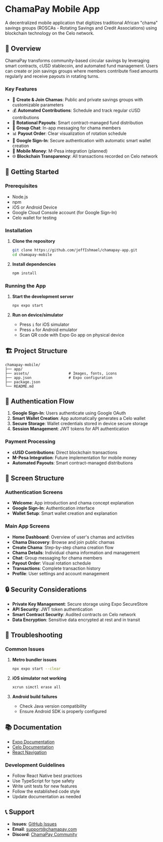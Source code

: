 # ChamaPay Mobile App

A decentralized mobile application that digitizes traditional African "chama" savings groups (ROSCAs - Rotating Savings and Credit Associations) using blockchain technology on the Celo network.

## 📱 Overview

ChamaPay transforms community-based circular savings by leveraging smart contracts, cUSD stablecoin, and automated fund management. Users can create or join savings groups where members contribute fixed amounts regularly and receive payouts in rotating turns.

### Key Features

- 🏦 **Create & Join Chamas**: Public and private savings groups with customizable parameters
- 💰 **Automated Contributions**: Schedule and track regular cUSD contributions
- 🔄 **Rotational Payouts**: Smart contract-managed fund distribution
- 💬 **Group Chat**: In-app messaging for chama members
- 📊 **Payout Order**: Clear visualization of rotation schedule
- 🔐 **Google Sign-In**: Secure authentication with automatic smart wallet creation
- 📱 **Mobile Money**: M-Pesa integration (planned)
- 🌐 **Blockchain Transparency**: All transactions recorded on Celo network

## 🚀 Getting Started

### Prerequisites

- Node.js
- npm
- iOS or Android Device
- Google Cloud Console account (for Google Sign-In)
- Celo wallet for testing

### Installation

1. **Clone the repository**

   ```bash
   git clone https://github.com/jeffIshmael/chamapay-app.git
   cd chamapay-mobile
   ```

2. **Install dependencies**

   ```bash
   npm install
   ```

### Running the App

1. **Start the development server**

   ```bash
   npx expo start
   ```

2. **Run on device/simulator**
   - Press `i` for iOS simulator
   - Press `a` for Android emulator
   - Scan QR code with Expo Go app on physical device

## 🏗️ Project Structure

```
chamapay-mobile/
├── app/
├── assets/                  # Images, fonts, icons
├── app.json                 # Expo configuration
├── package.json
└── README.md
```

## 🔐 Authentication Flow

1. **Google Sign-In**: Users authenticate using Google OAuth
2. **Smart Wallet Creation**: App automatically generates a Celo wallet
3. **Secure Storage**: Wallet credentials stored in device secure storage
4. **Session Management**: JWT tokens for API authentication

### Payment Processing

- **cUSD Contributions**: Direct blockchain transactions
- **M-Pesa Integration**: Future implementation for mobile money
- **Automated Payouts**: Smart contract-managed distributions

## 📱 Screen Structure

### Authentication Screens

- **Welcome**: App introduction and chama concept explanation
- **Google Sign-In**: Authentication interface
- **Wallet Setup**: Smart wallet creation and explanation

### Main App Screens

- **Home Dashboard**: Overview of user's chamas and activities
- **Chama Discovery**: Browse and join public chamas
- **Create Chama**: Step-by-step chama creation flow
- **Chama Details**: Individual chama information and management
- **Chat**: Group messaging for chama members
- **Payout Order**: Visual rotation schedule
- **Transactions**: Complete transaction history
- **Profile**: User settings and account management

## 🔒 Security Considerations

- **Private Key Management**: Secure storage using Expo SecureStore
- **API Security**: JWT token authentication
- **Smart Contract Security**: Audited contracts on Celo network
- **Data Encryption**: Sensitive data encrypted at rest and in transit

## 🐛 Troubleshooting

### Common Issues

1. **Metro bundler issues**

   ```bash
   npx expo start --clear
   ```

2. **iOS simulator not working**

   ```bash
   xcrun simctl erase all
   ```

3. **Android build failures**
   - Check Java version compatibility
   - Ensure Android SDK is properly configured

## 📚 Documentation

- [Expo Documentation](https://docs.expo.dev)
- [Celo Documentation](https://docs.celo.org)
- [React Navigation](https://reactnavigation.org)

### Development Guidelines

- Follow React Native best practices
- Use TypeScript for type safety
- Write unit tests for new features
- Follow the established code style
- Update documentation as needed

## 📞 Support

- **Issues**: [GitHub Issues](https://github.com/jeffIshmael/chamapay-app/issues)
- **Email**: support@chamapay.com
- **Discord**: [ChamaPay Community](https://discord.gg/chamapay)
